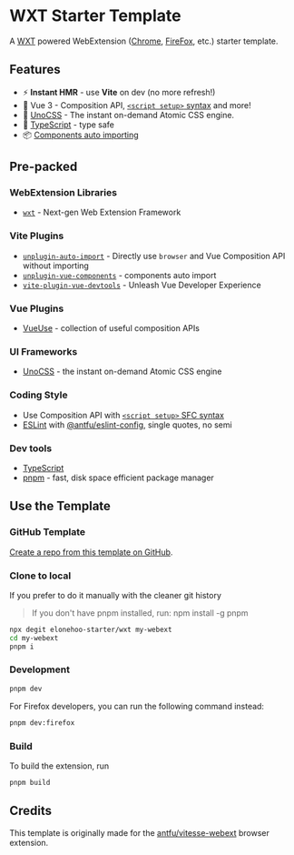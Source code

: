 # WXT Starter Template

A [WXT](https://wxt.dev/) powered WebExtension ([Chrome](https://developer.chrome.com/docs/extensions/reference/), [FireFox](https://addons.mozilla.org/en-US/developers/), etc.) starter template.

## Features

- ⚡️ **Instant HMR** - use **Vite** on dev (no more refresh!)
- 🥝 Vue 3 - Composition API, [`<script setup>` syntax](https://github.com/vuejs/rfcs/blob/master/active-rfcs/0040-script-setup.md) and more!
- 🌈 [UnoCSS](https://github.com/unocss/unocss) - The instant on-demand Atomic CSS engine.
- 🦾 [TypeScript](https://www.typescriptlang.org/) - type safe
- 📦 [Components auto importing](./src/components)

## Pre-packed

### WebExtension Libraries

- [`wxt`](https://github.com/wxt-dev/wxt) - Next-gen Web Extension Framework

### Vite Plugins

- [`unplugin-auto-import`](https://github.com/antfu/unplugin-auto-import) - Directly use `browser` and Vue Composition API without importing
- [`unplugin-vue-components`](https://github.com/antfu/vite-plugin-components) - components auto import
- [`vite-plugin-vue-devtools`](https://github.com/vuejs/devtools-next) - Unleash Vue Developer Experience

### Vue Plugins

- [VueUse](https://github.com/antfu/vueuse) - collection of useful composition APIs

### UI Frameworks

- [UnoCSS](https://github.com/unocss/unocss) - the instant on-demand Atomic CSS engine

### Coding Style

- Use Composition API with [`<script setup>` SFC syntax](https://github.com/vuejs/rfcs/pull/227)
- [ESLint](https://eslint.org/) with [@antfu/eslint-config](https://github.com/antfu/eslint-config), single quotes, no semi

### Dev tools

- [TypeScript](https://www.typescriptlang.org/)
- [pnpm](https://pnpm.js.org/) - fast, disk space efficient package manager

## Use the Template

### GitHub Template

[Create a repo from this template on GitHub](https://github.com/elonehoo-starter/wxt/generate).

### Clone to local

If you prefer to do it manually with the cleaner git history

> If you don't have pnpm installed, run: npm install -g pnpm

```bash
npx degit elonehoo-starter/wxt my-webext
cd my-webext
pnpm i
```

### Development

```bash
pnpm dev
```

For Firefox developers, you can run the following command instead:

```bash
pnpm dev:firefox
```

### Build

To build the extension, run

```bash
pnpm build
```

## Credits

This template is originally made for the [antfu/vitesse-webext](https://github.com/antfu-collective/vitesse-webext) browser extension.
